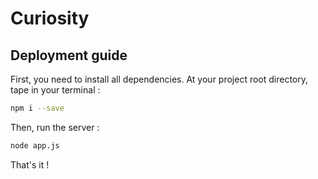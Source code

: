 # Curiosity

## Deployment guide

First, you need to install all dependencies.
At your project root directory, tape in your terminal :

```sh
npm i --save
```

Then, run the server :

```sh
node app.js
```

That's it !